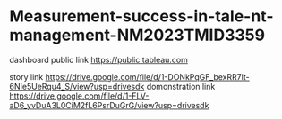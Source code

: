 # Measurement-success-in-tale-nt-management-NM2023TMID3359

dashboard public link
https://public.tableau.com

 story link
https://drive.google.com/file/d/1-DONkPqGF_bexRR7lt-6NIe5UeRqu4_S/view?usp=drivesdk
 domonstration link
https://drive.google.com/file/d/1-FLV-aD6_yvDuA3L0CiM2fL6PsrDuGrG/view?usp=drivesdk
